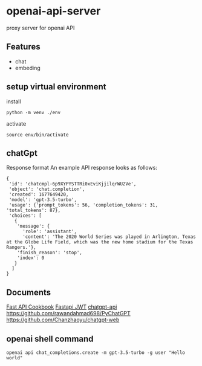 # openai-api-server

proxy server for openai API

## Features

- chat
- embeding

## setup virtual environment

install

```
python -m venv ./env
```

activate

```
source env/bin/activate
```

## chatGpt

Response format
An example API response looks as follows:

```
{
 'id': 'chatcmpl-6p9XYPYSTTRi0xEviKjjilqrWU2Ve',
 'object': 'chat.completion',
 'created': 1677649420,
 'model': 'gpt-3.5-turbo',
 'usage': {'prompt_tokens': 56, 'completion_tokens': 31, 'total_tokens': 87},
 'choices': [
   {
    'message': {
      'role': 'assistant',
      'content': 'The 2020 World Series was played in Arlington, Texas at the Globe Life Field, which was the new home stadium for the Texas Rangers.'},
    'finish_reason': 'stop',
    'index': 0
   }
  ]
}
```

## Documents

[Fast API Cookbook](https://fastapi.tiangolo.com/zh/tutorial/query-params/)
[Fastapi JWT](https://indominusbyte.github.io/fastapi-jwt-auth/usage/basic/)
[chatgpt-api](https://github.com/transitive-bullshit/chatgpt-api#reverse-proxy)
<https://github.com/rawandahmad698/PyChatGPT>
<https://github.com/Chanzhaoyu/chatgpt-web>

## openai shell command

```
openai api chat_completions.create -m gpt-3.5-turbo -g user "Hello world"
```
